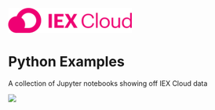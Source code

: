 <img width="50%" src="docs/logo-color.png">

# Python Examples
A collection of Jupyter notebooks showing off IEX Cloud data

[![](https://img.shields.io/badge/Launch-Cloud%20Instance-brightgreen?style=for-the-badge)](http://mybinder.org/v2/gh/timkpaine/iex-python-examples/main?urlpath=lab)
